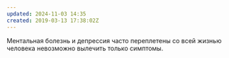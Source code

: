 ```yaml
---
updated: 2024-11-03 14:35
created: 2019-03-13 17:38:02Z
---
```


Ментальная болезнь и депрессия часто переплетены со всей жизнью человека невозможно вылечить только симптомы.